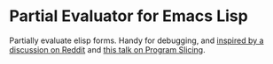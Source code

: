 # Partial Evaluator for Emacs Lisp

Partially evaluate elisp forms. Handy for debugging, and [inspired by
a discussion on Reddit](https://www.reddit.com/r/emacs/comments/60tl6o/tips_on_reading_dense_emacs_lisp_code/dfa92hg/) and
[this talk on Program Slicing](https://www.youtube.com/watch?v=dSqLt8BgbRQ).
